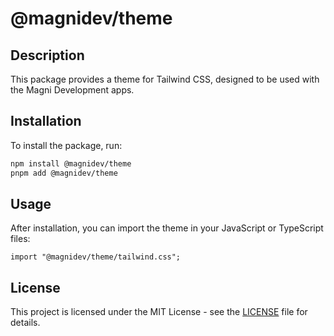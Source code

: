 # @magnidev/theme

## Description

This package provides a theme for Tailwind CSS, designed to be used with the Magni Development apps.

## Installation

To install the package, run:

```bash
npm install @magnidev/theme
pnpm add @magnidev/theme
```

## Usage

After installation, you can import the theme in your JavaScript or TypeScript files:

```tsx
import "@magnidev/theme/tailwind.css";
```

## License

This project is licensed under the MIT License - see the [LICENSE](LICENSE) file for details.
